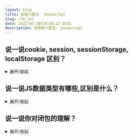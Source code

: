 ```yaml
---
layout: blog
title: 前端八股文- Javascript
slug: /fe-js/
date: 2022-07-28T19:56:17.014Z
description: 高频率八股文- javascript
---
```

## 说一说cookie, session, sessionStorage, localStorage 区别？

<details><summary>展开/收起</summary>

**得分点：**数据存储位置、生命周期、存储大小、写入方式、数据共享、发送请求时是否携带、应用场景

1. cookie, sessionStorage, localStorage都是浏览器存储 , session 是服务器储存
2. cookie由服务器写入， sessionStorage以及localStorage都是由前端写入 
3. cookie的生命周期由服务器端写入时就设置好的，localStorage是写入就一直存在，除非手动清除，sessionStorage是由页面关闭时自动清除 
4. cookie存储空间大小约4kb， sessionStorage及localStorage空间比较大，大约5M 
5. 三者的数据共享都遵循同源原则，sessionStorage还限制必须是同一个页面 
6. 前端给后端发送请求时，自动携带cookie, sessionStorage 及 localStorage都不携带 
7. cookie一般存储登录验证信息或者token，localStorage常用于存储不易变动的数据，减轻服务器压力，sessionStorage可以用来监测用户是否是刷新进入页面，如音乐播放器恢复进度条功能

</details>

## 说一说JS数据类型有哪些,区别是什么？

<details><summary>展开/收起</summary>

得分点
Number、String、Boolean、BigInt、Symbol、Null、Undefined、Object、8种

标准回答
JS数据类型分为两类：一类是基本数据类型，也叫简单数据类型，包含7种类型，分别是Number 、String、Boolean、BigInt、Symbol、Null、Undefined。另一类是引用数据类型也叫复杂数据类型，通常用Object代表，普通对象，数组，正则，日期，Math数学函数都属于Object。

数据分成两大类的本质区别：基本数据类型和引用数据类型它们在内存中的存储方式不同。
基本数据类型是直接存储在栈中的简单数据段，占据空间小，属于被频繁使用的数据。
引用数据类型是存储在堆内存中，占据空间大。引用数据类型在栈中存储了指针，该指针指向堆中该实体的起始地址，当解释器寻找引用值时，会检索其在栈中的地址，取得地址后从堆中获得实体。

</details>


## 说一说你对闭包的理解？

<details><summary>展开/收起</summary>

得分点 
变量背包、作用域链、局部变量不销毁、函数体外访问函数的内部变量、内存泄漏、内存溢出、形成块级作用域、柯里化、构造函数中定义特权方法



标准回答 
闭包 一个函数和词法环境的引用捆绑在一起，这样的组合就是闭包（closure）。一般就是一个函数A，return其内部的函数B，被return出去的B函数能够在外部访问A函数内部的变量，这时候就形成了一个B函数的变量背包，A函数执行结束后这个变量背包也不会被销毁，并且这个变量背包在A函数外部只能通过B函数访问。 闭包形成的原理：作用域链，当前作用域可以访问上级作用域中的变量 闭包解决的问题：能够让函数作用域中的变量在函数执行结束之后不被销毁，同时也能在函数外部可以访问函数内部的局部变量。 闭包带来的问题：由于垃圾回收器不会将闭包中变量销毁，于是就造成了内存泄露，内存泄露积累多了就容易导致内存溢出。 


加分回答 
闭包的应用，能够模仿块级作用域，能够实现柯里化，在构造函数中定义特权方法、防抖节流。


</details>